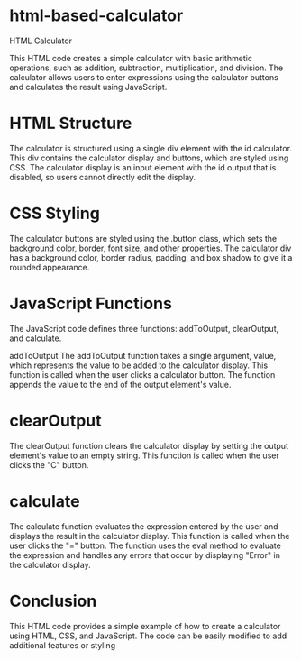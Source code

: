 # html-based-calculator

HTML Calculator

This HTML code creates a simple calculator with basic arithmetic operations, such as addition, subtraction, multiplication, and division. The calculator allows users to enter expressions using the calculator buttons and calculates the result using JavaScript.

# HTML Structure

The calculator is structured using a single div element with the id calculator. This div contains the calculator display and buttons, which are styled using CSS. The calculator display is an input element with the id output that is disabled, so users cannot directly edit the display.

# CSS Styling

The calculator buttons are styled using the .button class, which sets the background color, border, font size, and other properties. The calculator div has a background color, border radius, padding, and box shadow to give it a rounded appearance.

# JavaScript Functions

The JavaScript code defines three functions: addToOutput, clearOutput, and calculate.

addToOutput
The addToOutput function takes a single argument, value, which represents the value to be added to the calculator display. This function is called when the user clicks a calculator button. The function appends the value to the end of the output element's value.

# clearOutput
The clearOutput function clears the calculator display by setting the output element's value to an empty string. This function is called when the user clicks the "C" button.

# calculate
The calculate function evaluates the expression entered by the user and displays the result in the calculator display. This function is called when the user clicks the "=" button. The function uses the eval method to evaluate the expression and handles any errors that occur by displaying "Error" in the calculator display.

# Conclusion

This HTML code provides a simple example of how to create a calculator using HTML, CSS, and JavaScript. The code can be easily modified to add additional features or styling
